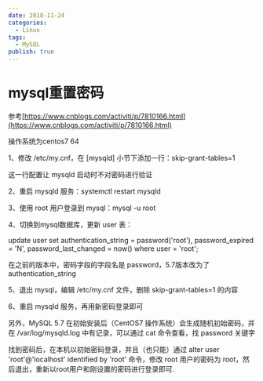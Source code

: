 ```yaml
---
date: 2018-11-24
categories:
  - Linux
tags:
  - MySQL
publish: true
---
```


# mysql重置密码

参考[https://www.cnblogs.com/activiti/p/7810166.html](https://www.cnblogs.com/activiti/p/7810166.html)

操作系统为centos7 64

1、修改 /etc/my.cnf，在 [mysqld] 小节下添加一行：skip-grant-tables=1

这一行配置让 mysqld 启动时不对密码进行验证

2、重启 mysqld 服务：systemctl restart mysqld

3、使用 root 用户登录到 mysql：mysql -u root

4、切换到mysql数据库，更新 user 表：

update user set authentication_string = password('root'), password_expired = 'N', password_last_changed = now() where user = 'root';

在之前的版本中，密码字段的字段名是 password，5.7版本改为了 authentication_string

5、退出 mysql，编辑 /etc/my.cnf 文件，删除 skip-grant-tables=1 的内容

6、重启 mysqld 服务，再用新密码登录即可

另外，MySQL 5.7 在初始安装后（CentOS7 操作系统）会生成随机初始密码，并在 /var/log/mysqld.log 中有记录，可以通过 cat 命令查看，找 password 关键字

找到密码后，在本机以初始密码登录，并且（也只能）通过 alter user 'root'@'localhost' identified by 'root' 命令，修改 root 用户的密码为 root，然后退出，重新以root用户和刚设置的密码进行登录即可.
